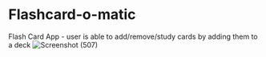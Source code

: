 # Flashcard-o-matic
Flash Card App - user is able to add/remove/study cards by adding them to a deck
![Screenshot (507)](https://github.com/user-attachments/assets/b75c439b-acd8-44c0-be51-da03f4863c13)
